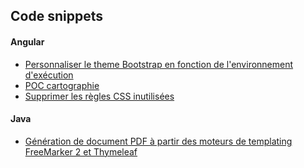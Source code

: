 ## Code snippets

#### Angular
- [Personnaliser le theme Bootstrap en fonction de l'environnement d'exécution](./angular/test-stylesheet-env-switch/README.md)
- [POC cartographie](./angular/cartographie-demo/README.md)
- [Supprimer les règles CSS inutilisées](./angular/purifyCSS-HowTo/README.md)

#### Java
- [Génération de document PDF à partir des moteurs de templating FreeMarker 2 et Thymeleaf](./java/thymeleaf_or_freemarker_to_PDF/README.md)